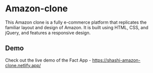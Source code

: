 # Amazon-clone

This Amazon clone is a fully  e-commerce platform that replicates the familiar layout and design of Amazon. It is built using HTML, CSS, and jQuery, and features a responsive design.

## Demo
Check out the live demo of the Fact App -
https://shashi-amazon-clone.netlify.app/
